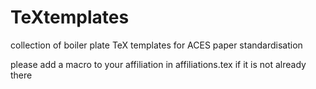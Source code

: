 # TeXtemplates
collection of boiler plate TeX templates for ACES paper standardisation

please add a macro to your affiliation in affiliations.tex if it is not already there

